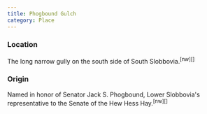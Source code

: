 ```yaml
---
title: Phogbound Gulch
category: Place
---
```


### Location

The long narrow gully on the south side of South Slobbovia.<sup>[nw][]</sup>

### Origin

Named in honor of Senator Jack S. Phogbound, Lower Slobbovia's representative to the Senate of the Hew Hess Hay.<sup>[nw][]</sup>


[n84]: Names-Walt
